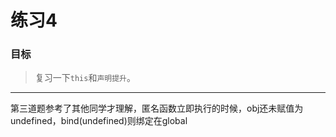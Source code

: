 # 练习4

### 目标

> 复习一下`this`和`声明提升`。
----

第三道题参考了其他同学才理解，匿名函数立即执行的时候，obj还未赋值为undefined，bind(undefined)则绑定在global